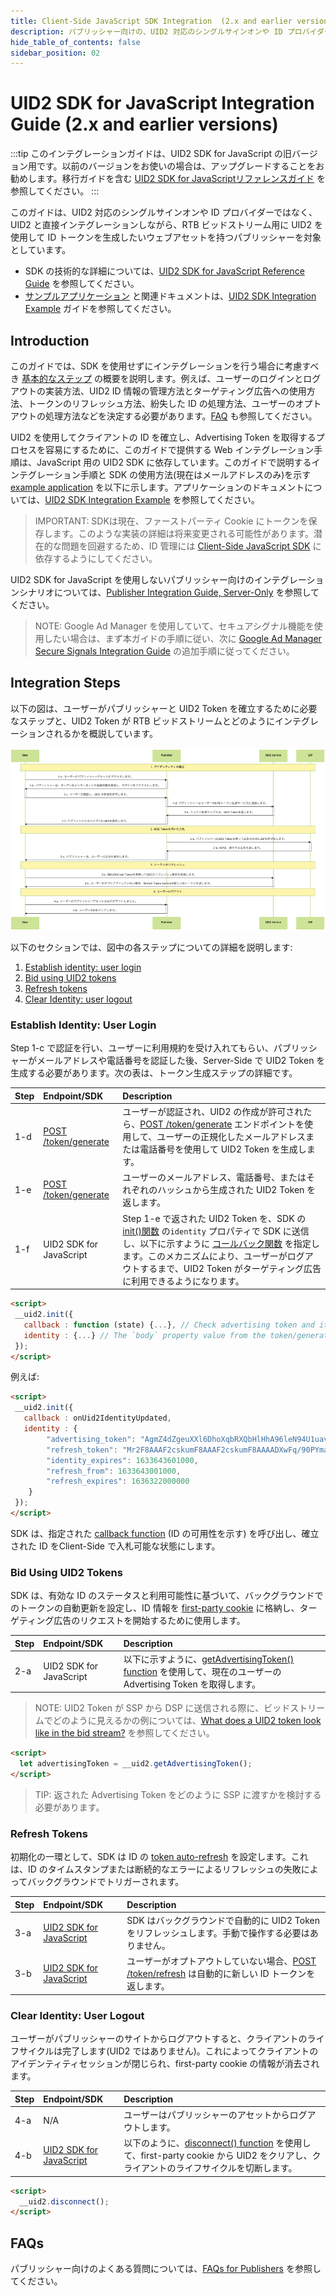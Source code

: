 ```yaml
---
title: Client-Side JavaScript SDK Integration  (2.x and earlier versions)
description: パブリッシャー向けの、UID2 対応のシングルサインオンや ID プロバイダーではなく、UID2 と直接インテグレーションしながら、RTB ビッドストリーム用に UID2 を使用して ID トークンを生成する方法に関する情報。
hide_table_of_contents: false
sidebar_position: 02
---
```


# UID2 SDK for JavaScript Integration Guide (2.x and earlier versions)

:::tip
このインテグレーションガイドは、UID2 SDK for JavaScript の旧バージョン用です。以前のバージョンをお使いの場合は、アップグレードすることをお勧めします。移行ガイドを含む [UID2 SDK for JavaScriptリファレンスガイド](../sdks/client-side-identity.md) を参照してください。
:::

このガイドは、UID2 対応のシングルサインオンや ID プロバイダーではなく、UID2 と直接インテグレーションしながら、RTB ビッドストリーム用に UID2 を使用して ID トークンを生成したいウェブアセットを持つパブリッシャーを対象としています。

- SDK の技術的な詳細については、[UID2 SDK for JavaScript Reference Guide](../sdks/client-side-identity.md) を参照してください。
- [サンプルアプリケーション](https://example-jssdk-integ.uidapi.com/) と関連ドキュメントは、[UID2 SDK Integration Example](https://github.com/IABTechLab/uid2-examples/blob/main/publisher/standard/README.md) ガイドを参照してください。

<!-- It includes the following sections:

- [Introduction](#introduction)
- [Integration Steps ](#integration-steps)
  - [Establish Identity: User Login](#establish-identity-user-login)
  - [Bid Using UID2 Tokens](#bid-using-uid2-tokens)
  - [Refresh Tokens](#refresh-tokens)
  - [Clear Identity: User Logout](#clear-identity-user-logout)
- [FAQs](#faqs) -->

## Introduction

このガイドでは、SDK を使用せずにインテグレーションを行う場合に考慮すべき [基本的なステップ](#integration-steps) の概要を説明します。例えば、ユーザーのログインとログアウトの実装方法、UID2 ID 情報の管理方法とターゲティング広告への使用方法、トークンのリフレッシュ方法、紛失した ID の処理方法、ユーザーのオプトアウトの処理方法などを決定する必要があります。[FAQ](#faqs) も参照してください。

UID2 を使用してクライアントの ID を確立し、Advertising Token を取得するプロセスを容易にするために、このガイドで提供する Web インテグレーション手順は、JavaScript 用の UID2 SDK に依存しています。このガイドで説明するインテグレーション手順と SDK の使用方法(現在はメールアドレスのみ)を示す [example application](https://example-jssdk-integ.uidapi.com/) を以下に示します。アプリケーションのドキュメントについては、[UID2 SDK Integration Example](https://github.com/IABTechLab/uid2-examples/blob/main/publisher/standard/README.md) を参照してください。

>IMPORTANT: SDKは現在、ファーストパーティ Cookie にトークンを保存します。このような実装の詳細は将来変更される可能性があります。潜在的な問題を回避するため、ID 管理には [Client-Side JavaScript SDK](../sdks/client-side-identity.md#api-reference) に依存するようにしてください。

UID2 SDK for JavaScript を使用しないパブリッシャー向けのインテグレーションシナリオについては、[Publisher Integration Guide, Server-Only](custom-publisher-integration.md) を参照してください。

>NOTE: Google Ad Manager を使用していて、セキュアシグナル機能を使用したい場合は、まず本ガイドの手順に従い、次に [Google Ad Manager Secure Signals Integration Guide](google-ss-integration.md) の追加手順に従ってください。

## Integration Steps 

以下の図は、ユーザーがパブリッシャーと UID2 Token を確立するために必要なステップと、UID2 Token が RTB ビッドストリームとどのようにインテグレーションされるかを概説しています。

![Publisher Flow](images/publisher-flow-mermaid.png)

以下のセクションでは、図中の各ステップについての詳細を説明します:
 
 1. [Establish identity: user login](#establish-identity-user-login)
 2. [Bid using UID2 tokens](#bid-using-uid2-tokens)
 3. [Refresh tokens](#refresh-tokens)
 4. [Clear Identity: user logout](#clear-identity-user-logout)

### Establish Identity: User Login

Step 1-c で認証を行い、ユーザーに利用規約を受け入れてもらい、パブリッシャーがメールアドレスや電話番号を認証した後、Server-Side で UID2 Token を生成する必要があります。次の表は、トークン生成ステップの詳細です。

| Step | Endpoint/SDK | Description |
| :--- | :--- | :--- |
| 1-d | [POST /token/generate](../endpoints/post-token-generate.md) | ユーザーが認証され、UID2 の作成が許可されたら、[POST /token/generate](../endpoints/post-token-generate.md) エンドポイントを使用して、ユーザーの正規化したメールアドレスまたは電話番号を使用して UID2 Token を生成します。|
| 1-e | [POST /token/generate](../endpoints/post-token-generate.md) | ユーザーのメールアドレス、電話番号、またはそれぞれのハッシュから生成された UID2 Token を返します。 |
| 1-f | UID2 SDK for JavaScript | Step 1-e で返された UID2 Token を、SDK の [init()関数](../sdks/client-side-identity.md#initopts-object-void) の`identity` プロパティで SDK に送信し、以下に示すように [コールバック関数](../sdks/client-side-identity.md#callback-function) を指定します。このメカニズムにより、ユーザーがログアウトするまで、UID2 Token がターゲティング広告に利用できるようになります。 |


```html
<script>
 __uid2.init({
   callback : function (state) {...}, // Check advertising token and its status within the passed state and initiate targeted advertising. 
   identity : {...} // The `body` property value from the token/generate API response.
 });
</script>
```

例えば:

```html
<script>
 __uid2.init({
   callback : onUid2IdentityUpdated,
   identity : {
        "advertising_token": "AgmZ4dZgeuXXl6DhoXqbRXQbHlHhA96leN94U1uavZVspwKXlfWETZ3b/besPFFvJxNLLySg4QEYHUAiyUrNncgnm7ppu0mi6wU2CW6hssiuEkKfstbo9XWgRUbWNTM+ewMzXXM8G9j8Q=",
        "refresh_token": "Mr2F8AAAF2cskumF8AAAF2cskumF8AAAADXwFq/90PYmajV0IPrvo51Biqh7/M+JOuhfBY8KGUn//GsmZr9nf+jIWMUO4diOA92kCTF69JdP71Ooo+yF3V5yy70UDP6punSEGmhf5XSKFzjQssCtlHnKrJwqFGKpJkYA==",
        "identity_expires": 1633643601000,
        "refresh_from": 1633643001000,
        "refresh_expires": 1636322000000
    }
 });
</script>
```

SDK は、指定された [callback function](../sdks/client-side-identity.md#callback-function) (ID の可用性を示す) を呼び出し、確立された ID をClient-Side で入札可能な状態にします。

### Bid Using UID2 Tokens

SDK は、有効な ID のステータスと利用可能性に基づいて、バックグラウンドでのトークンの自動更新を設定し、ID 情報を [first-party cookie](../sdks/client-side-identity.md#uid2-cookie-formate) に格納し、ターゲティング広告のリクエストを開始するために使用します。

| Step | Endpoint/SDK | Description |
| :--- | :--- | :--- |
| 2-a | UID2 SDK for JavaScript | 以下に示すように、[getAdvertisingToken() function](../sdks/client-side-identity.md#getadvertisingtoken-string) を使用して、現在のユーザーの Advertising Token を取得します。 |

>NOTE: UID2 Token が SSP から DSP に送信される際に、ビッドストリームでどのように見えるかの例については、[What does a UID2 token look like in the bid stream?](../getting-started/gs-faqs.md#what-does-a-uid2-token-look-like-in-the-bid-stream) を参照してください。

```html
<script>
  let advertisingToken = __uid2.getAdvertisingToken();
</script>
```

>TIP: 返された Advertising Token をどのように SSP に渡すかを検討する必要があります。

### Refresh Tokens

初期化の一環として、SDK は ID の [token auto-refresh](../sdks/client-side-identity.md#background-token-auto-refresh) を設定します。これは、ID のタイムスタンプまたは断続的なエラーによるリフレッシュの失敗によってバックグラウンドでトリガーされます。

| Step | Endpoint/SDK | Description |
| :--- | :--- | :--- |
| 3-a | [UID2 SDK for JavaScript](../sdks/client-side-identity.md) | SDK はバックグラウンドで自動的に UID2 Token をリフレッシュします。手動で操作する必要はありません。 |
| 3-b | [UID2 SDK for JavaScript](../sdks/client-side-identity.md) | ユーザーがオプトアウトしていない場合、[POST /token/refresh](../endpoints/post-token-refresh.md) は自動的に新しい ID トークンを返します。 |

### Clear Identity: User Logout

ユーザーがパブリッシャーのサイトからログアウトすると、クライアントのライフサイクルは完了します(UID2 ではありません)。これによってクライアントのアイデンティティセッションが閉じられ、first-party cookie の情報が消去されます。

| Step | Endpoint/SDK | Description |
| :--- | :--- | :--- |
| 4-a | N/A | ユーザーはパブリッシャーのアセットからログアウトします。 |
| 4-b | [UID2 SDK for JavaScript](../sdks/client-side-identity.md) | 以下のように、[disconnect() function](../sdks/client-side-identity.md#disconnect-void) を使用して、first-party cookie から UID2 をクリアし、クライアントのライフサイクルを切断します。 |

```html
<script>
  __uid2.disconnect();
</script>
```

## FAQs

パブリッシャー向けのよくある質問については、[FAQs for Publishers](../getting-started/gs-faqs.md#faqs-for-publishers) を参照してください。